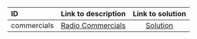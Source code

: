 | ID | Link to description | Link to solution |
|:---|:---|:---:|
| commercials | [Radio Commercials](https://open.kattis.com/problems/commercials) | [Solution](https://github.com/versenyi98/leetcode-solutions/tree/main/solutions/Radio%20Commercials)|
